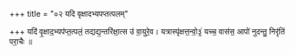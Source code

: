 +++
title = "०२ यदि वृक्षादभ्यपप्तत्पलम्"

+++
यदि॑ वृ॒क्षाद॒भ्यप॑प्त॒त्पलं॒ तद्यद्य॒न्तरि॑क्षा॒त्स उ॑ वा॒युरे॒व। यत्रास्पृ॑क्षत्त॒न्वो॒३॒॑ यच्च॒ वास॑स॒ आपो॑ नुदन्तु॒ निरृ॑तिं परा॒चैः ॥